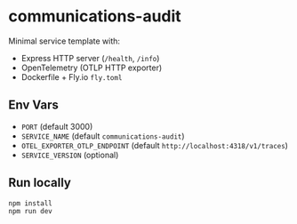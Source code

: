 # communications-audit

Minimal service template with:
- Express HTTP server (`/health`, `/info`)
- OpenTelemetry (OTLP HTTP exporter)
- Dockerfile + Fly.io `fly.toml`

## Env Vars
- `PORT` (default 3000)
- `SERVICE_NAME` (default `communications-audit`)
- `OTEL_EXPORTER_OTLP_ENDPOINT` (default `http://localhost:4318/v1/traces`)
- `SERVICE_VERSION` (optional)

## Run locally
```bash
npm install
npm run dev
```

